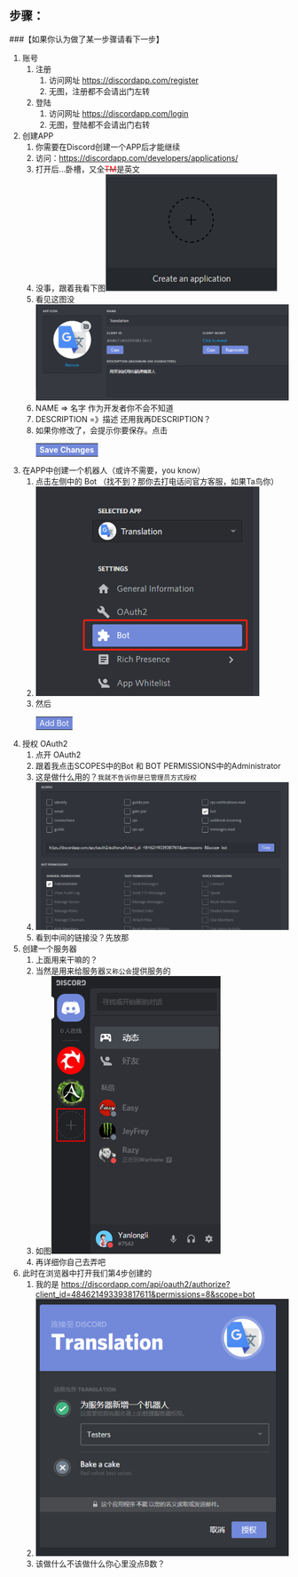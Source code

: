 ## 步骤：
    
###【如果你认为做了某一步骤请看下一步】
        
1. 账号
    1. 注册
        1. 访问网址 https://discordapp.com/register
        2. 无图，注册都不会请出门左转
    2. 登陆
        1. 访问网址 https://discordapp.com/login
        2. 无图，登陆都不会请出门右转
2. 创建APP
    1. 你需要在Discord创建一个APP后才能继续
    2. 访问：https://discordapp.com/developers/applications/
    3. 打开后...卧槽，又全<s><font color=red>TM</font></s>是英文
    4. 没事，跟着我看下图![](./img/20180830173047.png '没错就是点击和这张图片一样的地方，你要是点击图片就请出门左转再左转')
    5. 看见这图没![](./img/20180830174006.png)
    6. NAME => 名字 作为开发者你不会不知道
    7. DESCRIPTION =》描述 还用我再DESCRIPTION？
    8. 如果你修改了，会提示你要保存。点击 <table><tr><td bgcolor=#7289da color=#ffffff onclick='alert("我的天哪，世上怎会有如此厚颜无耻之人！")'><font color=#ffffff>**Save Changes**</font></td></tr></table>
3. 在APP中创建一个机器人（或许不需要，you know）
    1. 点击左侧中的 Bot （找不到？那你去打电话问官方客服，如果Ta鸟你）
    2. ![](./img/20180831090706.png)
    3. 然后<table><tr><td bgcolor=#7289da color=#ffffff onclick='alert("不是让你点我，是去点网页！懂？")'><font color=#ffffff>Add Bot</font></td></tr></table>
4. 授权 OAuth2
    1. 点开 OAuth2
    2. 跟着我点击SCOPES中的Bot 和 BOT PERMISSIONS中的Administrator
    3. 这是做什么用的？```我就不告诉你是已管理员方式授权```
    2. ![](img/Snipaste_2018-08-31_09-31-28.png)
    3. 看到中间的链接没？先放那
5. 创建一个服务器
    1. 上面用来干嘛的？
    2. 当然是用来给服务器```又称公会```提供服务的
    3. 如图![](img/Snipaste_2018-08-31_09-36-54.png)
    4. 再详细你自己去弄吧
6. 此时在浏览器中打开我们第4步创建的 
    1. 我的是 https://discordapp.com/api/oauth2/authorize?client_id=484621493393817611&permissions=8&scope=bot
    2. ![](img/Snipaste_2018-08-31_09-39-40.png)
    3. 该做什么不该做什么你心里没点B数？